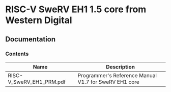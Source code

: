 # RISC-V SweRV EH1 1.5 core from Western Digital

## Documentation

### Contents
Name                     | Description
----------------------   | ------------------------------
RISC-V_SweRV_EH1_PRM.pdf | Programmer's Reference Manual V1.7 for SweRV EH1 core
